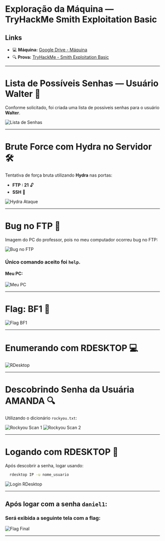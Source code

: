 # Exploração da Máquina — TryHackMe Smith Exploitation Basic

## Links

- 💻 **Máquina:** [Google Drive - Máquina](https://drive.google.com/file/d/1T6XcA_A--FMGiI9jP0G8Lij6B2kIaHFi/view?usp=classroom_web&authuser=0)
- 🔍 **Prova:** [TryHackMe - Smith Exploitation Basic](https://tryhackme.com/jr/5m1thexploitationbasic)

---

# Lista de Possíveis Senhas — Usuário Walter 🔑

Conforme solicitado, foi criada uma lista de possíveis senhas para o usuário **Walter**.

![Lista de Senhas](https://github.com/user-attachments/assets/2fbb4656-90c4-4218-8ef7-dd8ac1bf4248)

---

# Brute Force com Hydra no Servidor 🛠️

Tentativa de força bruta utilizando **Hydra** nas portas:

- **FTP : 21** 🔓
- **SSH** 🔐

![Hydra Ataque](https://github.com/user-attachments/assets/1eb575c9-05ac-48f2-9b31-f0243f7fbd5c)

---

# Bug no FTP 🐞

Imagem do PC do professor, pois no meu computador ocorreu bug no FTP:

![Bug no FTP](https://github.com/user-attachments/assets/16d3e256-e2d4-4de1-b872-5aa397800883)

### Único comando aceito foi `help`.

#### Meu PC:

![Meu PC](https://github.com/user-attachments/assets/c5db73d0-fce7-491c-a1d3-cbf4fd730504)

---

# Flag: BF1 🎌

![Flag BF1](https://github.com/user-attachments/assets/0e13695d-6321-4f02-8952-9d773b8afa11)

---

# Enumerando com RDESKTOP 💻

![RDesktop](https://github.com/user-attachments/assets/c0e5d80c-e490-4d66-86f1-1774e01cbe6e)

---

# Descobrindo Senha da Usuária AMANDA 🔍

Utilizando o dicionário `rockyou.txt`:

![Rockyou Scan 1](https://github.com/user-attachments/assets/6a2c6a12-d25b-4786-b878-bd3eeb1c857e)
![Rockyou Scan 2](https://github.com/user-attachments/assets/d4f09945-f6b1-49c3-9961-e48b89769aa5)

---

# Logando com RDESKTOP 🔐

Após descobrir a senha, logar usando:


```bash
  rdesktop IP -u nome_usuario
```

![Login RDesktop](https://github.com/user-attachments/assets/ec2ff825-e6cc-456d-b14f-f8dcb0f805b7)

---

## Após logar com a senha `daniel1`:

### Será exibida a seguinte tela com a **flag**:

![Flag Final](https://github.com/user-attachments/assets/401748d8-6248-4cdc-8d4f-f04758254e4b)

---
